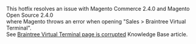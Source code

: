 This hotfix resolves an issue with Magento Commerce 2.4.0 and Magento Open Source 2.4.0  
where Magento throws an error when opening "Sales > Braintree Virtual Terminal".  
See [Braintree Virtual Terminal page is corrupted](https://support.magento.com/hc/en-us/articles/360046800071) Knowledge Base article.
